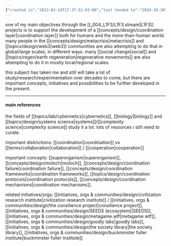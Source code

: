 ```yaml
---
{"created in":"2022-03-24T17:37:52-03:00","last tended to":"2024-10-30T18:06:34-03:00","aliases":["coordinating","coordinate"],"tags":["design","systemsdesign","systemsscience","socialchange","socialoperatingsystems","topic","🌱"],"relevancescore":97,"dg-publish":true,"notestage":["🌱"],"created":"2022-03-24T17:37:52.861-03:00","updated":"2025-01-10T17:54:14.546-03:00","permalink":"/topics/design/coordination-systems/","dgPassFrontmatter":true}
---
```


one of my main objectives through the [[_004_L1F3/L1F3.stream\|L1F3]] projects is to support the development of a [[concepts/design/coordination layer\|coordination layer]] both for humans and the more-than-human world. many people in the [[concepts/design/metacrisis\|metacrisis]] and [[topics/design/web3\|web3]] communities are also attempting to do that in global/large scales, in different ways. many [[social change\|social]] and [[topics/regen/earth regeneration\|regenerative movements]] are also attempting to do it in mostly local/regional scales.

this subject has taken me and still will take a lot of study/research/experimentation over decades to come, but there are important concepts, initiatives and possibilities to be further developed in the present.

---
#### main references

the fields of [[topics/lab/cybernetics\|cybernetics]], [[biology\|biology]] and [[topics/design/systems science\|systems]]/[[complexity science\|complexity science]] study it a lot. lots of resources i still need to curate.

important distinctions: [[coordination\|coordination]] vs [[terms/collaboration\|collaboration]] / [[cooperation\|cooperation]]

important concepts: [[superorganism\|superorganism]], [[concepts/design/moloch\|moloch]], [[concepts/design/coordination failure\|coordination failure]], [[concepts/design/coordination frameworks\|coordination frameworks]], [[topics/design/coordination protocols\|coordination protocols]], [[concepts/design/coordination mechanisms\|coordination mechanisms]].

related initiatives/orgs: [[initiatives, orgs & communities/design/civilization research institute\|civilization research institute]] / [[initiatives, orgs & communities/design/the consilience project\|consilience project]], [[initiatives, orgs & communities/design/SEEDS (ecosystem)\|SEEDS]], [[initiatives, orgs & communities/design/metagame.wtf\|metagame.wtf]], [[initiatives, orgs & communities/design/goodly labs\|goodly labs]], [[initiatives, orgs & communities/design/the society library\|the society library]], [[initiatives, orgs & communities/design/buckminster fuller institute\|buckminster fuller institute]]